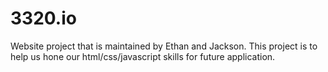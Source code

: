 # 3320.io

Website project that is maintained by Ethan and Jackson.
This project is to help us hone our html/css/javascript skills for
future application.
